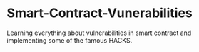 # Smart-Contract-Vunerabilities
Learning everything about vulnerabilities in smart contract and implementing some of the famous HACKS.
